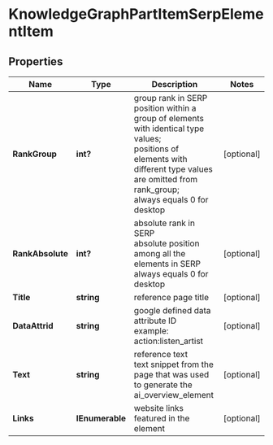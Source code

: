 # KnowledgeGraphPartItemSerpElementItem


## Properties

| Name | Type | Description | Notes |
|------------ | ------------- | ------------- | -------------|
**RankGroup** | **int?** | group rank in SERP<br>position within a group of elements with identical type values;<br>positions of elements with different type values are omitted from rank_group;<br>always equals 0 for desktop |[optional]|
**RankAbsolute** | **int?** | absolute rank in SERP<br>absolute position among all the elements in SERP<br>always equals 0 for desktop |[optional]|
**Title** | **string** | reference page title |[optional]|
**DataAttrid** | **string** | google defined data attribute ID<br>example:<br>action:listen_artist |[optional]|
**Text** | **string** | reference text<br>text snippet from the page that was used to generate the ai_overview_element |[optional]|
**Links** | **IEnumerable<LinkElement>** | website links featured in the element |[optional]|